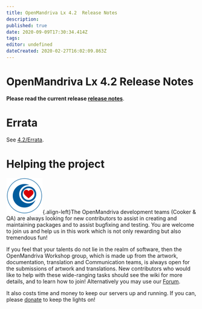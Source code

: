 ```yaml
---
title: OpenMandriva Lx 4.2  Release Notes
description: 
published: true
date: 2020-09-09T17:30:34.414Z
tags: 
editor: undefined
dateCreated: 2020-02-27T16:02:09.863Z
---
```


# OpenMandriva Lx 4.2  Release Notes
<!--The OpenMandriva Lx teams are pleased to announce the availability of OpenMandriva Lx 4.2.-->

**Please read the current release [release notes](https://wiki.openmandriva.org/en/releases/omlx42/beta/notes)**.


# Errata
See [4.2/Errata](/en/releases/omlx42/errata).

# Helping the project
![om-donate.svg](/images/om-donate.svg){.align-left}The OpenMandriva development teams (Cooker & QA) are always looking for new contributors to assist in creating and maintaining packages and to assist bugfixing and testing. You are welcome to join us and help us in this work which is not only rewarding but also tremendous fun!

If you feel that your talents do not lie in the realm of software, then the OpenMandriva Workshop group, which is made up from the artwork, documentation, translation and Communication teams, is always open for the submissions of artwork and translations. New contributors who would like to help with these wide-ranging tasks should see the wiki for more details, and to learn how to join! Alternatively you may use our [Forum](http://forum.openmandriva.org/).

It also costs time and money to keep our servers up and running. If you can, please [donate](https://www.openmandriva.org/donate) to keep the lights on!